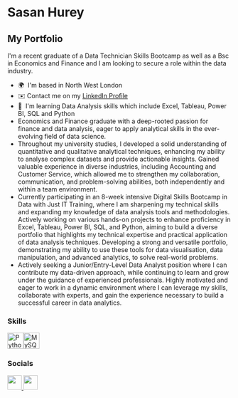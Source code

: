 # Sasan Hurey


My Portfolio
------------

I'm a recent graduate of a Data Technician Skills Bootcamp as well as a Bsc in Economics and Finance and I am looking to secure a role within the data industry.

* 🌍  I'm based in North West London
* ✉️  Contact me on my [LinkedIn Profile](http://www.linkedin.com/in/sasanhurey) 
* 🧠  I'm learning Data Analysis skills which include Excel, Tableau, Power BI, SQL and Python
* Economics and Finance graduate with a deep-rooted passion for finance and data analysis, eager to apply analytical skills in the ever-evolving field of data science.
* Throughout my university studies, I developed a solid understanding of quantitative and qualitative analytical techniques, enhancing my ability to analyse complex datasets and provide actionable insights.
Gained valuable experience in diverse industries, including Accounting and Customer Service, which allowed me to strengthen my collaboration, communication, and problem-solving abilities, both independently and within a team environment.
* Currently participating in an 8-week intensive Digital Skills Bootcamp in Data with Just IT Training, where I am sharpening my technical skills and expanding my knowledge of data analysis tools and methodologies. Actively working on various hands-on projects to enhance proficiency in Excel, Tableau, Power BI, SQL, and Python, aiming to build a diverse portfolio that highlights my technical expertise and practical application of data analysis techniques.
Developing a strong and versatile portfolio, demonstrating my ability to use these tools for data visualisation, data manipulation, and advanced analytics, to solve real-world problems.
* Actively seeking a Junior/Entry-Level Data Analyst position where I can contribute my data-driven approach, while continuing to learn and grow under the guidance of experienced professionals. Highly motivated and eager to work in a dynamic environment where I can leverage my skills, collaborate with experts, and gain the experience necessary to build a successful career in data analytics.


### Skills


<p align="left">
<a href="https://www.python.org/" target="_blank" rel="noreferrer"><img src="https://raw.githubusercontent.com/danielcranney/readme-generator/main/public/icons/skills/python-colored.svg" width="36" height="36" alt="Python" /></a><a href="https://www.mysql.com/" target="_blank" rel="noreferrer"><img src="https://raw.githubusercontent.com/danielcranney/readme-generator/main/public/icons/skills/mysql-colored.svg" width="36" height="36" alt="MySQL" /></a><a 
[alt text](https://github.com/user-attachments/assets/8a624220-6abe-465e-bd9e-207c8c7b8443)

</p>


### Socials

<p align="left"> <a href="https://www.github.com/sasanportfolio" target="_blank" rel="noreferrer"> <picture> <source media="(prefers-color-scheme: dark)" srcset="https://raw.githubusercontent.com/danielcranney/readme-generator/main/public/icons/socials/github-dark.svg" /> <source media="(prefers-color-scheme: light)" srcset="https://raw.githubusercontent.com/danielcranney/readme-generator/main/public/icons/socials/github.svg" /> <img src="https://raw.githubusercontent.com/danielcranney/readme-generator/main/public/icons/socials/github.svg" width="32" height="32" /> </picture> </a> <a href="https://www.linkedin.com/in/sasanhurey" target="_blank" rel="noreferrer"> <picture> <source media="(prefers-color-scheme: dark)" srcset="https://raw.githubusercontent.com/danielcranney/readme-generator/main/public/icons/socials/linkedin-dark.svg" /> <source media="(prefers-color-scheme: light)" srcset="https://raw.githubusercontent.com/danielcranney/readme-generator/main/public/icons/socials/linkedin.svg" /> <img src="https://raw.githubusercontent.com/danielcranney/readme-generator/main/public/icons/socials/linkedin.svg" width="32" height="32" /> </picture> </a></p>
